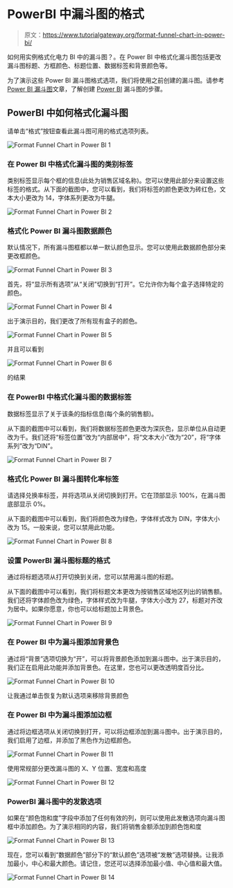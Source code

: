 # PowerBI 中漏斗图的格式

> 原文：<https://www.tutorialgateway.org/format-funnel-chart-in-power-bi/>

如何用实例格式化电力 BI 中的漏斗图？。在 Power BI 中格式化漏斗图包括更改漏斗图标题、方框颜色、标题位置、数据标签和背景颜色等。

为了演示这些 Power BI 漏斗图格式选项，我们将使用之前创建的漏斗图。请参考 [Power BI 漏斗图](https://www.tutorialgateway.org/power-bi-funnel-chart/)文章，了解创建 [Power BI](https://www.tutorialgateway.org/power-bi-tutorial/) 漏斗图的步骤。

## PowerBI 中如何格式化漏斗图

请单击“格式”按钮查看此漏斗图可用的格式选项列表。

![Format Funnel Chart in Power BI 1](img/248966897cf3b5ded43d117956294a43.png)

### 在 Power BI 中格式化漏斗图的类别标签

类别标签显示每个框的信息(此处为销售区域名称)。您可以使用此部分来设置这些标签的格式。从下面的截图中，您可以看到，我们将标签的颜色更改为砖红色，文本大小更改为 14，字体系列更改为牛腿。

![Format Funnel Chart in Power BI 2](img/ccae0b6902cedb69dfb800e820640d0f.png)

### 格式化 Power BI 漏斗图数据颜色

默认情况下，所有漏斗图框都以单一默认颜色显示。您可以使用此数据颜色部分来更改框颜色。

![Format Funnel Chart in Power BI 3](img/f00aac50c715ca0d9560a1790b235019.png)

首先，将“显示所有选项”从“关闭”切换到“打开”。它允许你为每个盒子选择特定的颜色。

![Format Funnel Chart in Power BI 4](img/b46b0bf01191928dca22b4dde689388e.png)

出于演示目的，我们更改了所有现有盒子的颜色。

![Format Funnel Chart in Power BI 5](img/ef9ea8dcb8eb8e2f8da27abaa850f6ad.png)

并且可以看到

![Format Funnel Chart in Power BI 6](img/096e2135e3cd55c2fe2597c75ab85158.png)

的结果

### 在 PowerBI 中格式化漏斗图的数据标签

数据标签显示了关于该条的指标信息(每个条的销售额)。

从下面的截图中可以看到，我们将数据标签颜色更改为深灰色，显示单位从自动更改为千。我们还将“标签位置”改为“内部居中”，将“文本大小”改为“20”，将“字体系列”改为“DIN”。

![Format Funnel Chart in Power BI 7](img/e9a57e6626ce5e6ab5ba2eaa27f2176a.png)

### 格式化 Power BI 漏斗图转化率标签

请选择兑换率标签，并将选项从关闭切换到打开。它在顶部显示 100%，在漏斗图底部显示 0%。

从下面的截图中可以看到，我们将颜色改为绿色，字体样式改为 DIN，字体大小改为 15。一般来说，您可以禁用此功能。

![Format Funnel Chart in Power BI 8](img/f8f88a262eb147bf767be21543fe713c.png)

### 设置 PowerBI 漏斗图标题的格式

通过将标题选项从打开切换到关闭，您可以禁用漏斗图的标题。

从下面的截图中可以看到，我们将标题文本更改为按销售区域地区列出的销售额。我们还将字体颜色改为绿色，字体样式改为牛腿，字体大小改为 27，标题对齐改为居中。如果你愿意，你也可以给标题加上背景色。

![Format Funnel Chart in Power BI 9](img/8b0b07a72bc0f0cf508782090d1e41f6.png)

### 在 Power BI 中为漏斗图添加背景色

通过将“背景”选项切换为“开”，可以将背景颜色添加到漏斗图中。出于演示目的，我们正在启用此功能并添加背景色。在这里，您也可以更改透明度百分比。

![Format Funnel Chart in Power BI 10](img/b3c0ded1fc6d99319f2cac1e54a24c91.png)

让我通过单击恢复为默认选项来移除背景颜色

### 在 Power BI 中为漏斗图添加边框

通过将边框选项从关闭切换到打开，可以将边框添加到漏斗图中。出于演示目的，我们启用了边框，并添加了黑色作为边框颜色。

![Format Funnel Chart in Power BI 11](img/9b5a8b7a5854e606f112076e922a1810.png)

使用常规部分更改漏斗图的 X、Y 位置、宽度和高度

![Format Funnel Chart in Power BI 12](img/40efbd3f2f3ad435a09689540188a6c8.png)

### PowerBI 漏斗图中的发散选项

如果在“颜色饱和度”字段中添加了任何有效的列，则可以使用此发散选项向漏斗图框中添加颜色。为了演示相同的内容，我们将销售金额添加到颜色饱和度

![Format Funnel Chart in Power BI 13](img/6932f5d807cf77807bfc3519fdd2a0ea.png)

现在，您可以看到“数据颜色”部分下的“默认颜色”选项被“发散”选项替换。让我添加最小，中心和最大颜色。请记住，您还可以选择添加最小值、中心值和最大值。

![Format Funnel Chart in Power BI 14](img/4f38c0d8d3908816f169022929283aaa.png)